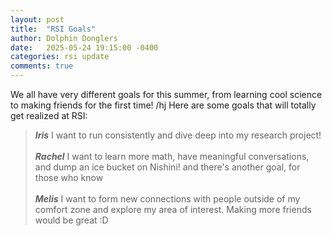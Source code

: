 ```yaml
---
layout: post
title:  "RSI Goals"
author: Dolphin Donglers
date:   2025-05-24 19:15:00 -0400
categories: rsi update
comments: true
---
```


We all have very different goals for this summer, from learning cool science to making friends for the first time! /hj Here are some goals that will totally get realized at RSI:

> ***Iris*** I want to run consistently and dive deep into my research project!
<br><br>
> ***Rachel*** I want to learn more math, have meaningful conversations, and dump an ice bucket on Nishini! and there's another goal, for those who know
<br><br>
> ***Melis*** I want to form new connections with people outside of my comfort zone and explore my area of interest. Making more friends would be great :D


